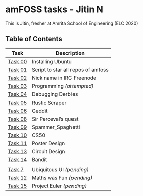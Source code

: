 # **amFOSS tasks - Jitin N**

This is Jitin, fresher at Amrita School of Engineering (ELC 2020)

## **Table of Contents**

| Task                 |                            Description                                     |
| --- | --- |
| [Task 00](https://github.com/nj7782/amfoss-tasks/tree/main/Task%200)  | Installing Ubuntu |
| [Task 01](https://github.com/nj7782/amfoss-tasks/tree/main/Task%201)   | Script to star all repos of amfoss |
| [Task 02](https://github.com/nj7782/amfoss-tasks/tree/main/Task%201)   | Nick name in IRC Freenode |
| [Task 03](https://github.com/nj7782/amfoss-tasks/tree/main/Task%203)   | Programming *(attempted)*  |
| [Task 04](https://github.com/nj7782/amfoss-tasks/tree/main/Task%204)   | Debugging Derbies  |
| [Task 05](https://github.com/nj7782/amfoss-tasks/tree/main/Task%205)   | Rustic Scraper  |
| [Task 06](https://github.com/nj7782/amfoss-tasks/tree/main/Task%206)   | Geddit  |
| [Task 08](https://github.com/nj7782/amfoss-tasks/tree/main/Task%208)   | Sir Perceval’s quest |
| [Task 09](https://github.com/nj7782/amfoss-tasks/tree/main/Task%209)   | Spammer_Spaghetti |
| [Task 10](https://github.com/nj7782/amfoss-tasks/tree/main/Task%2010)   | CS50  |
| [Task 11](https://github.com/nj7782/amfoss-tasks/tree/main/Task%2011)   | Poster Design |  
| [Task 13](https://github.com/nj7782/amfoss-tasks/tree/main/Task%2013) | Circuit Design |
| [Task 14](https://github.com/nj7782/amfoss-tasks/tree/main/Task%2014)   | Bandit | 
|                                                                                               |      |
| [Task 7](https://github.com/nj7782/amfoss-tasks/tree/main/Task%207)   | Ubiquitous UI *(pending)*  |
| [Task 12](https://github.com/nj7782/amfoss-tasks/tree/main/Task%2012)   | Maths was Fun *(pending)* |
| [Task 15](https://github.com/nj7782/amfoss-tasks/tree/main/Task%2015)   | Project Euler *(pending)* |








